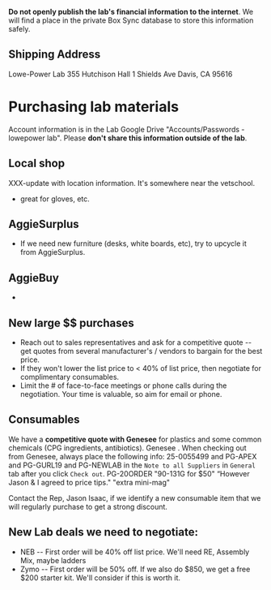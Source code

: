 **Do not openly publish the lab's financial information to the internet**. We will find a place in the private Box Sync database to store this information safely. 

## Shipping Address
Lowe-Power Lab
355 Hutchison Hall
1 Shields Ave
Davis, CA 95616

# Purchasing lab materials
Account information is in the Lab Google Drive "Accounts/Passwords - lowepower lab". Please **don't share this information outside of the lab**. 

## Local shop 
XXX-update with location information.  It's somewhere near the vetschool. 
* great for gloves, etc.

## AggieSurplus
* If we need new furniture (desks, white boards, etc), try to upcycle it from AggieSurplus.  
## AggieBuy
* 

## New large $$ purchases
* Reach out to sales representatives and ask for a competitive quote -- get quotes from several manufacturer's / vendors to bargain for the best price.
* If they won't lower the list price to < 40% of list price, then negotiate for complimentary consumables. 
* Limit the # of face-to-face meetings or phone calls during the negotiation.  Your time is valuable, so aim for email or phone. 

## Consumables
We have a **competitive quote with Genesee** for plastics and some common chemicals (CPG ingredients, antibiotics). 
Genesee .  When checking out from Genesee, always place the following info:  25-0055499 and PG-APEX and PG-GURL19 and PG-NEWLAB in the `Note to all Suppliers` in `General` tab after you click `Check out`.
PG-20ORDER
"90-131G for $50"
“However Jason & I agreed to price tips."
"extra mini-mag" 

Contact the Rep, Jason Isaac, if we identify a new consumable item that we will regularly purchase to get a strong discount. 


## New Lab deals we need to negotiate:
* NEB -- First order will be 40% off list price.  We'll need RE, Assembly Mix, maybe ladders
* Zymo -- First order will be 50% off. If we also do $850, we get a free $200 starter kit.  We'll consider if this is worth it. 